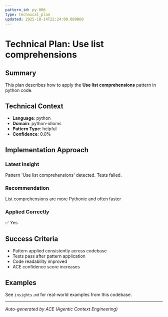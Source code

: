 ```yaml
---
pattern_id: py-006
type: technical_plan
updated: 2025-10-14T22:24:00.089860
---
```

# Technical Plan: Use list comprehensions

## Summary

This plan describes how to apply the **Use list comprehensions** pattern in python code.

## Technical Context

- **Language**: python
- **Domain**: python-idioms
- **Pattern Type**: helpful
- **Confidence**: 0.0%

## Implementation Approach

### Latest Insight

Pattern 'Use list comprehensions' detected. Tests failed.

### Recommendation

List comprehensions are more Pythonic and often faster

### Applied Correctly

✅ Yes

## Success Criteria

- Pattern applied consistently across codebase
- Tests pass after pattern application
- Code readability improved
- ACE confidence score increases

## Examples

See `insights.md` for real-world examples from this codebase.

---

*Auto-generated by ACE (Agentic Context Engineering)*
